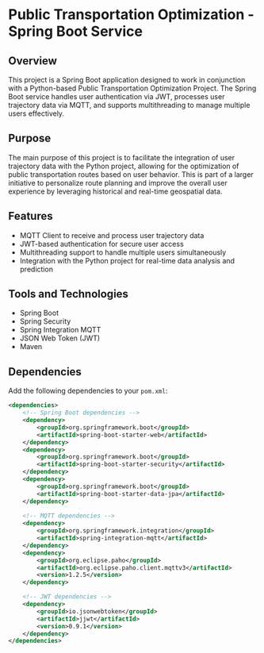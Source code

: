 # Public Transportation Optimization - Spring Boot Service

## Overview
This project is a Spring Boot application designed to work in conjunction with a Python-based Public Transportation Optimization Project. The Spring Boot service handles user authentication via JWT, processes user trajectory data via MQTT, and supports multithreading to manage multiple users effectively.

## Purpose
The main purpose of this project is to facilitate the integration of user trajectory data with the Python project, allowing for the optimization of public transportation routes based on user behavior. This is part of a larger initiative to personalize route planning and improve the overall user experience by leveraging historical and real-time geospatial data.

## Features
- MQTT Client to receive and process user trajectory data
- JWT-based authentication for secure user access
- Multithreading support to handle multiple users simultaneously
- Integration with the Python project for real-time data analysis and prediction

## Tools and Technologies
- Spring Boot
- Spring Security
- Spring Integration MQTT
- JSON Web Token (JWT)
- Maven

## Dependencies
Add the following dependencies to your `pom.xml`:

```xml
<dependencies>
    <!-- Spring Boot dependencies -->
    <dependency>
        <groupId>org.springframework.boot</groupId>
        <artifactId>spring-boot-starter-web</artifactId>
    </dependency>
    <dependency>
        <groupId>org.springframework.boot</groupId>
        <artifactId>spring-boot-starter-security</artifactId>
    </dependency>
    <dependency>
        <groupId>org.springframework.boot</groupId>
        <artifactId>spring-boot-starter-data-jpa</artifactId>
    </dependency>
    
    <!-- MQTT dependencies -->
    <dependency>
        <groupId>org.springframework.integration</groupId>
        <artifactId>spring-integration-mqtt</artifactId>
    </dependency>
    <dependency>
        <groupId>org.eclipse.paho</groupId>
        <artifactId>org.eclipse.paho.client.mqttv3</artifactId>
        <version>1.2.5</version>
    </dependency>

    <!-- JWT dependencies -->
    <dependency>
        <groupId>io.jsonwebtoken</groupId>
        <artifactId>jjwt</artifactId>
        <version>0.9.1</version>
    </dependency>
</dependencies>
